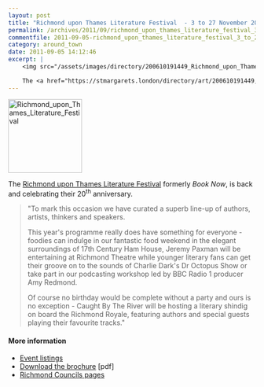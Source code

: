 ```yaml
---
layout: post
title: "Richmond upon Thames Literature Festival  - 3 to 27 November 2011"
permalink: /archives/2011/09/richmond_upon_thames_literature_festival_3_to_27_n.html
commentfile: 2011-09-05-richmond_upon_thames_literature_festival_3_to_27_n
category: around_town
date: 2011-09-05 14:12:46
excerpt: |
    <img src="/assets/images/directory/200610191449_Richmond_upon_Thames_Literature_Festival.gif"  alt="Richmond_upon_Thames_Literature_Festival" width="150"  class="photo right" />

    The <a href="https://stmargarets.london/directory/art/200610191449,">Richmond upon Thames Literature Festival</a> formerly _Book Now_, is back and celebrating their 20<sup>th</sup> anniversary.
---
```


<img src="/assets/images/directory/200610191449_Richmond_upon_Thames_Literature_Festival.gif"  alt="Richmond_upon_Thames_Literature_Festival" width="150"  class="photo right" />

The <a href="https://stmargarets.london/directory/art/200610191449,">Richmond upon Thames Literature Festival</a> formerly _Book Now_, is back and celebrating their 20<sup>th</sup> anniversary.

>  "To mark this occasion we have curated a superb line-up of authors, artists, thinkers and speakers.
>
> This year's programme really does have something for everyone - foodies can indulge in our fantastic food weekend in the elegant surroundings of 17th Century Ham House, Jeremy Paxman will be entertaining at Richmond Theatre while younger literary fans can get their groove on to the sounds of Charlie Dark's Dr Octopus Show or take part in our podcasting workshop led by BBC Radio 1 producer Amy Redmond.
>
> Of course no birthday would be complete without a party and ours is no exception - Caught By The River will be hosting a literary shindig on board the Richmond Royale, featuring authors and special guests playing their favourite tracks."



#### More information

- <a href="https://stmargarets.london/directory/art/200610191449">Event listings</a>
- <a href="http://www.richmondliterature.com/wp-content/uploads/2010/10/Final-Brochure.pdf">Download the brochure</a> [pdf]
- <a href="http://www.richmond.gov.uk/home/leisure_and_culture/arts/literature_festival.htm">Richmond Councils pages</a>

